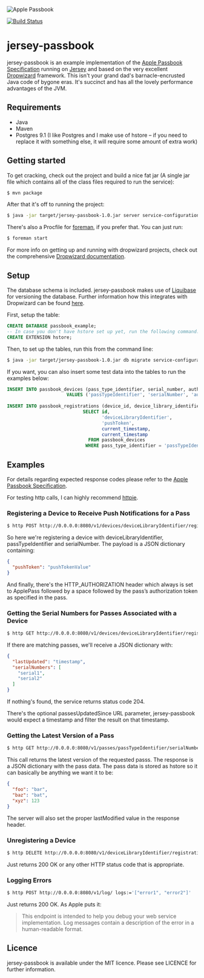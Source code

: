 ![Apple Passbook](https://github-camo.global.ssl.fastly.net/47c495f6c6ad48b206dd11de9bc9196d3b963002/687474703a2f2f636c2e6c792f4a506a632f7469746c655f70617373626f6f6b2e706e67)

[![Build Status](https://travis-ci.org/JanGorman/jersey-passbook.png)](https://travis-ci.org/JanGorman/jersey-passbook)

# jersey-passbook

jersey-passbook is an example implementation of the [Apple Passbook Specification](https://developer.apple.com/library/prerelease/ios/#documentation/PassKit/Reference/PassKit_WebService/WebService.html "Apple Passbook Specification") running on [Jersey](http://jersey.java.net/ "Jersey") and based on the very excellent [Dropwizard](http://dropwizard.codahale.com/ "Dropwizard") framework. This isn't your grand dad's barnacle-encrusted Java code of bygone eras. It's succinct and has all the lovely performance advantages of the JVM.

## Requirements

- Java
- Maven
- Postgres 9.1 (I like Postgres and I make use of hstore – if you need to replace it with something else, it will require some amount of extra work)

## Getting started

To get cracking, check out the project and build a nice fat jar (A single jar file which contains all of the class files required to run the service):

```bash
$ mvn package
```

After that it's off to running the project:

```bash
$ java -jar target/jersey-passbook-1.0.jar server service-configuration.yml
```

There's also a Procfile for [foreman](https://github.com/ddollar/foreman "foreman"), if you prefer that. You can just run:

```bash
$ foreman start
```

For more info on getting up and running with dropwizard projects, check out the comprehensive [Dropwizard documentation](http://dropwizard.codahale.com/getting-started/ "Dropwizard documentation").

## Setup

The database schema is included. jersey-passbook makes use of [Liquibase](http://www.liquibase.org/ "Liquibase") for versioning the database. Further information how this integrates with Dropwizard can be found [here](http://dropwizard.codahale.com/manual/migrations/ "Dropwizard Migrations").

First, setup the table:

```sql
CREATE DATABASE passbook_example;
-- In case you don't have hstore set up yet, run the following command:
CREATE EXTENSION hstore;
```

Then, to set up the tables, run this from the command line:

```bash
$ java -jar target/jersey-passbook-1.0.jar db migrate service-configuration.yml
```

If you want, you can also insert some test data into the tables to run the examples below:

```sql
INSERT INTO passbook_devices (pass_type_identifier, serial_number, authentication_token, data, created_at, updated_at)
                      VALUES ('passTypeIdentifier', 'serialNumber', 'authenticationToken', 'foo=>bar,baz=>bat,xyz=>123'::hstore, current_timestamp, current_timestamp);
                      
INSERT INTO passbook_registrations (device_id, device_library_identifier, push_token, created_at, updated_at)
                            SELECT id,
                                   'deviceLibraryIdentifier',
                                   'pushToken',
                                   current_timestamp,
                                   current_timestamp
                              FROM passbook_devices
                             WHERE pass_type_identifier = 'passTypeIdentifier';
```

## Examples

For details regarding expected response codes please refer to the [Apple Passbook Specification](https://developer.apple.com/library/prerelease/ios/#documentation/PassKit/Reference/PassKit_WebService/WebService.html "Apple Passbook Specification").

For testing http calls, I can highly recommend [httpie](https://github.com/jkbr/httpie "httpie").

### Registering a Device to Receive Push Notifications for a Pass

```bash
$ http POST http://0.0.0.0:8080/v1/devices/deviceLibraryIdentifier/registrations/passTypeIdentifier/serialNumber pushToken=pushTokenValue HTTP_AUTHORIZATION:"ApplePass authenticationToken"
```

So here we're registering a device with deviceLibraryIdentifier, passTypeIdentifier and serialNumber. The payload is a JSON dictionary containing:

```json
{
  "pushToken": "pushTokenValue"
}
```

And finally, there's the HTTP_AUTHORIZATION header which always is set to ApplePass followed by a space followed by the pass’s authorization token as specified in the pass.

### Getting the Serial Numbers for Passes Associated with a Device

```bash
$ http GET http://0.0.0.0:8080/v1/devices/deviceLibraryIdentifier/registrations/passTypeIdentifier?passesUpdatedSince=tag
```

If there are matching passes, we'll receive a JSON dictionary with:

```json
{
  "lastUpdated": "timestamp",
  "serialNumbers": [
    "serial1",
    "serial2"
  ]
}
```

If nothing's found, the service returns status code 204.

There's the optional passesUpdatedSince URL parameter, jersey-passbook would expect a timestamp and filter the result on that timestamp.

### Getting the Latest Version of a Pass

```bash
$ http GET http://0.0.0.0:8080/v1/passes/passTypeIdentifier/serialNumber HTTP_AUTHORIZATION:"ApplePass authenticationToken"
```

This call returns the latest version of the requested passs. The response is a JSON dictionary with the pass data. The pass data is stored as hstore so it can basically be anything we want it to be:

```json
{
  "foo": "bar",
  "baz": "bat",
  "xyz": 123
}
```

The server will also set the proper lastModified value in the response header.

### Unregistering a Device

```bash
$ http DELETE http://0.0.0.0:8080/v1/deviceLibraryIdentifier/registrations/passTypeIdentifier/serialNumber HTTP_AUTHORIZATION:"ApplePass authenticationToken"
```

Just returns 200 OK or any other HTTP status code that is appropriate.

### Logging Errors

```bash
$ http POST http://0.0.0.0:8080/v1/log/ logs:='["error1", "error2"]'
```

Just returns 200 OK. As Apple puts it:

> This endpoint is intended to help you debug your web service implementation. Log messages contain a description of the error in a human-readable format.

## Licence

jersey-passbook is available under the MIT licence. Please see LICENCE for further information.


